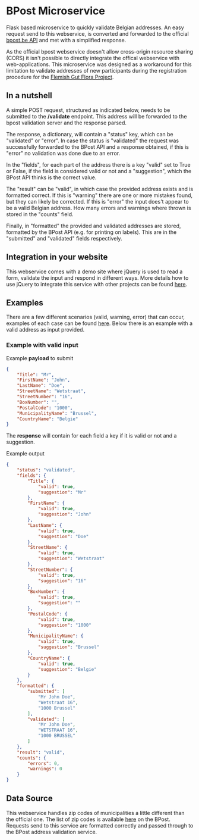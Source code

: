# BPost Microservice
Flask based microservice to quickly validate Belgian addresses. An easy request send to this webservice, is converted and 
forwarded to the official [bpost.be API](https://www.bpost.be/site/en/webservice-address) and met with a simplified response. 

As the official bpost webservice doesn't allow cross-origin resource sharing (CORS) it isn't possible to directly integrate 
the offical webservice with web-applications. This microservice was designed as a workaround for this limitation to 
validate addresses of new participants during the registration procedure  for the [Flemish Gut Flora Project](http://www.vlaamsdarmfloraproject.be).

## In a nutshell

A simple POST request, structured as indicated below, needs to be submitted to the **/validate** endpoint. This address will
be forwarded to the bpost validation server and the response parsed.

The response, a dictionary, will contain a "status" key, which can be "validated" or "error". In case the status is
"validated" the request was successfully forwarded to the BPost API and a response obtained, if this is "error" no 
validation was done due to an error.

In the "fields", for each part of the address there is a key "valid" set to True or False, if the field is considered valid or
not and a "suggestion", which the BPost API thinks is the correct value.

The "result" can be "valid", in which case the provided address exists and is formatted correct. If this is 
"warning" there are one or more mistakes found, but they can likely be corrected. If this is "error" the input 
does't appear to be a valid Belgian address. How many errors and warnings where thrown is stored in the "counts" 
field.

Finally, in "formatted" the provided and validated addresses are stored, formatted by the BPost API (e.g. for 
printing on labels). This are in the "submitted" and "validated" fields respectively.

## Integration in your website

This webservice comes with a demo site where jQuery is used to read a form, validate the input and respond in different
ways. More details how to use jQuery to integrate this service with other projects can be found 
[here](./docs/jquery.md).

## Examples

There are a few different scenarios (valid, warning, error) that can occur, examples of each case can be found 
[here](./docs/examples.md). Below there is an example with a valid address as input provided. 

### Example with valid input

Example **payload** to submit
```json
{
	"Title": "Mr",
	"FirstName": "John",
	"LastName": "Doe",
	"StreetName": "Wetstraat",
	"StreetNumber": "16",
	"BoxNumber": "",
	"PostalCode": "1000",
	"MunicipalityName": "Brussel",
	"CountryName": "Belgie"
}
```

The **response** will contain for each field a key if it is valid or not and a suggestion.

Example output
```json
{
	"status": "validated",
	"fields": {
		"Title": {
			"valid": true,
			"suggestion": "Mr"
		},
		"FirstName": {
			"valid": true,
			"suggestion": "John"
		},
		"LastName": {
			"valid": true,
			"suggestion": "Doe"
		},
		"StreetName": {
			"valid": true,
			"suggestion": "Wetstraat"
		},
		"StreetNumber": {
			"valid": true,
			"suggestion": "16"
		},
		"BoxNumber": {
			"valid": true,
			"suggestion": ""
		},
		"PostalCode": {
			"valid": true,
			"suggestion": "1000"
		},
		"MunicipalityName": {
			"valid": true,
			"suggestion": "Brussel"
		},
		"CountryName": {
			"valid": true,
			"suggestion": "Belgie"
		}
	},
	"formatted": {
		"submitted": [
			"Mr John Doe",
			"Wetstraat 16",
			"1000 Brussel"
		],
		"validated": [
			"Mr John Doe",
			"WETSTRAAT 16",
			"1000 BRUSSEL"
		]
	},
	"result": "valid",
	"counts": {
		"errors": 0,
		"warnings": 0
	}
}
```


## Data Source

This webservice handles zip codes of municipalities a little different than the official one. The list of zip codes is available [here](https://www.bpost.be/site/nl/verzenden/adressering/zoek-een-postcode) on the BPost. Requests send to this service are formatted correctly and passed through to the BPost address validation service. 

